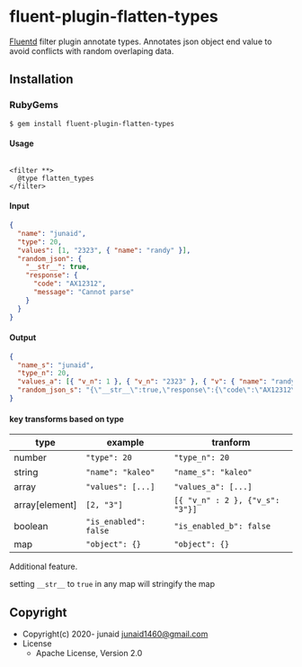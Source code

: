 # fluent-plugin-flatten-types

[Fluentd](https://fluentd.org/) filter plugin annotate types.
Annotates json object end value to avoid conflicts with random overlaping data.

## Installation

### RubyGems

```
$ gem install fluent-plugin-flatten-types
```

#### Usage

```

<filter **>
  @type flatten_types
</filter>
```

#### Input

```json
{
  "name": "junaid",
  "type": 20,
  "values": [1, "2323", { "name": "randy" }],
  "random_json": {
    "__str__": true,
    "response": {
      "code": "AX12312",
      "message": "Cannot parse"
    }
  }
}
```

#### Output

```json
{
  "name_s": "junaid",
  "type_n": 20,
  "values_a": [{ "v_n": 1 }, { "v_n": "2323" }, { "v": { "name": "randy" } }],
  "random_json_s": "{\"__str__\":true,\"response\":{\"code\":\"AX12312\",\"message\":\"Cannot parse\"}}"
}
```

#### key transforms based on type

| type           | example               | tranform                        |
| -------------- | --------------------- | ------------------------------- |
| number         | `"type": 20`          | `"type_n": 20`                  |
| string         | `"name": "kaleo"`     | `"name_s": "kaleo"`             |
| array          | `"values": [...]`     | `"values_a": [...]`             |
| array[element] | `[2, "3"]`            | `[{ "v_n" : 2 }, {"v_s": "3"}]` |
| boolean        | `"is_enabled": false` | `"is_enabled_b": false`         |
| map            | `"object": {}`        | `"object": {}`                  |

Additional feature.

setting `__str__` to `true` in any map will stringify the map

## Copyright

- Copyright(c) 2020- junaid junaid1460@gmail.com
- License
  - Apache License, Version 2.0

